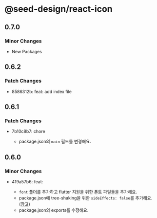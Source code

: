 # @seed-design/react-icon

## 0.7.0

### Minor Changes

- New Packages

<!-- 아래에는 `@seed-design/icon` 패키지 -->
## 0.6.2

### Patch Changes

- 8586312b: feat: add index file

## 0.6.1

### Patch Changes

- 7b10c8b7: chore

  - package.json의 `main` 필드를 변경해요.

## 0.6.0

### Minor Changes

- 419a57b6: feat:

  - `font` 폴더를 추가하고 flutter 지원을 위한 폰트 파일들을 추가해요.
  - package.json에 tree-shaking을 위한 `sideEffects: false`를 추가해요. ([참고](https://github.com/vercel/next.js/issues/12557#issuecomment-865142966))
  - package.json의 exports를 수정해요.
